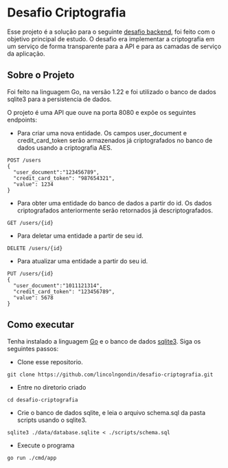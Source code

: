 # Desafio Criptografia
Esse projeto é a solução para o seguinte [desafio backend](https://github.com/backend-br/desafios/blob/master/cryptography/PROBLEM.md), foi feito com o objetivo principal de estudo. O desafio era implementar a criptografia em um serviço de forma transparente para a API e para as camadas de serviço da aplicação.

## Sobre o Projeto
Foi feito na linguagem Go, na versão 1.22 e foi utilizado o banco de dados sqlite3 para a persistencia de dados.

O projeto é uma API que ouve na porta 8080 e expõe os seguintes endpoints:

+ Para criar uma nova entidade. Os campos user_document e credit_card_token serão armazenados já criptografados no banco de dados usando a criptografia AES.
```
POST /users 
{
  "user_document":"123456789",
  "credit_card_token": "987654321",
  "value": 1234
}
```

+ Para obter uma entidade do banco de dados a partir do id. Os dados criptografados anteriormente serão retornados já descriptografados.
```
GET /users/{id}
```

+ Para deletar uma entidade  a partir de seu id.
```
DELETE /users/{id}
```

+ Para atualizar uma entidade a partir do seu id.
```
PUT /users/{id}
{
  "user_document":"1011121314",
  "credit_card_token": "123456789",
  "value": 5678
}
```

## Como executar
Tenha instalado a linguagem [Go](https://go.dev) e o banco de dados [sqlite3](https://www.sqlite.org/). Siga os seguintes passos:
+ Clone esse repositorio.
```
git clone https://github.com/lincolngondin/desafio-criptografia.git
```
+ Entre no diretorio criado
```
cd desafio-criptografia
```
+ Crie o banco de dados sqlite, e leia o arquivo schema.sql da pasta scripts usando o sqlite3.
```
sqlite3 ./data/database.sqlite < ./scripts/schema.sql
```

+ Execute o programa
```
go run ./cmd/app
```
